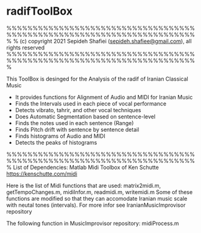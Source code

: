 # radifToolBox
%%%%%%%%%%%%%%%%%%%%%%%%%%%%%%%%%%%%%%%%%%%%%%%%%%%%%%%%%%%%%%%%%%%%%%%%%
% (c) copyright 2021 Sepideh Shafiei (sepideh.shafiee@gmail.com), all rights reserved
%%%%%%%%%%%%%%%%%%%%%%%%%%%%%%%%%%%%%%%%%%%%%%%%%%%%%%%%%%%%%%%%%%%%%%%%%


This ToolBox is desinged for the Analysis of the radif of Iranian Classical Music
- It provides functions for Alignment of Audio and MIDI for Iranian Music
- Finds the Intervals used in each piece of vocal performance
- Detects vibrato, tahrir, and other vocal techniques
- Does Automatic Segmentation based on sentence-level
- Finds the notes used in each sentence (Range)
- Finds Pitch drift with sentence by sentence detail
- Finds histograms of Audio and MIDI
- Detects the peaks of histograms

%%%%%%%%%%%%%%%%%%%%%%%%%%%%%%%%%%%%%%%%%%%%%%%%%%%%%%%%%%%%%%%%%%%%%%%%%
List of Dependencies:
Matlab Midi Toolbox of Ken Schutte
https://kenschutte.com/midi

Here is the list of Midi functions that are used: matrix2midi.m, getTempoChanges.m, midiInfor.m, readmidi.m, writemidi.m
Some of these functions are modified so that they can accomodate Iranian music scale with neutal tones (intervals). For more infor see IranianMusicImprovisor repository

The following function in MusicImprovisor repository:
midiProcess.m

